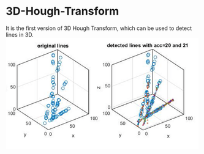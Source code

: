 # 3D-Hough-Transform

It is the first version of 3D Hough Transform, which can be used to detect lines in 3D.
![3D line detection](https://github.com/JingLin0/3D-Hough-Transform/blob/master/images/3.png)
